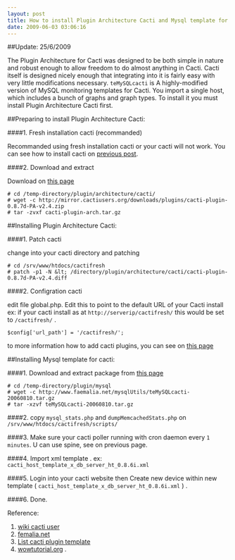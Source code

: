 ```yaml
--- 
layout: post
title: How to install Plugin Architecture Cacti and Mysql template for cacti
date: 2009-06-03 03:06:16
---
```


##Update: 25/6/2009

The Plugin Architecture for Cacti was designed to be both simple in nature and robust enough to allow freedom to do almost anything in Cacti. Cacti itself is designed nicely enough that integrating into it is fairly easy with very little modifications necessary. `teMySQLcacti` is A highly-modified version of MySQL monitoring templates for Cacti. You import a single host, which includes a bunch of graphs and graph types. To install it you must install Plugin Architecture Cacti first.

##Preparing to install Plugin Architecture Cacti:

####1. Fresh installation cacti (recommanded)

Recommanded using fresh installation cacti or your cacti will not work. You can see how to install cacti on <a href="/2009/05/26/how-to-install-cacti-0-8-7d.html" target="_new">previous post</a>.

####2. Download and extract

Download on <a href="http://cactiusers.org/downloads/patches/" target="_new">this page</a>

	# cd /temp-directory/plugin/architecture/cacti/
	# wget -c http://mirror.cactiusers.org/downloads/plugins/cacti-plugin-0.8.7d-PA-v2.4.zip
	# tar -zvxf cacti-plugin-arch.tar.gz


##Installing Plugin Architecture Cacti:

####1. Patch cacti

change into your cacti directory and patching

	# cd /srv/www/htdocs/cactifresh
	# patch -p1 -N &lt; /directory/plugin/architecture/cacti/cacti-plugin-0.8.7d-PA-v2.4.diff

####2. Configration cacti

edit file global.php.   Edit this to point to the default URL of your Cacti install  ex: if your cacti install as at `http://serverip/cactifresh/` this would be set to `/cactifresh/` .

	$config['url_path'] = '/cactifresh/';

to more information how to add cacti plugins, you can see on <a href="http://wowtutorial.org/tutorial/203.html" target="_blank">this page</a>


##Installing Mysql template for cacti:

####1.  Download and extract package from <a href="http://www.faemalia.net/mysqlUtils/" target="_new">this page</a>

	# cd /temp-directory/plugin/mysql
	# wget -c http://www.faemalia.net/mysqlUtils/teMySQLcacti-20060810.tar.gz
	# tar -xzvf teMySQLcacti-20060810.tar.gz

####2. copy `mysql_stats.php` and `dumpMemcachedStats.php` on `/srv/www/htdocs/cactifresh/scripts/`

####3. Make sure your cacti poller running with cron daemon every `1 minutes`. U can use spine, see on previous page.

####4. Import xml template . ex: `cacti_host_template_x_db_server_ht_0.8.6i.xml`

####5. Login into your cacti website then Create new device within new template ( `cacti_host_template_x_db_server_ht_0.8.6i.xml` ) .

####6. Done.


Reference:
1. [wiki cacti user](http://cactiusers.org/wiki/PluginArchitectureInstall)
2. [femalia.net](http://www.faemalia.net/mysqlUtils/)
3. [List cacti plugin template](http://forums.cacti.net/about15067.html)
4. [wowtutorial.org](http://wowtutorial.org/tutorial/203.html)
.
